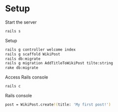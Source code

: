 # Setup

Start the server

```bash
rails s
```

Setup

```bash
rails g controller welcome index
rails g scaffold WikiPost
rails db:migrate
rails g migration AddTitleToWikiPost tilte:string
rake db:migrate
```

Access Rails console

```bash
rails c
```

Rails console

```bash
post = WikiPost.create!(title: 'My first post!')
```
